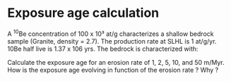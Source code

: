 # Exposure age calculation

A <sup>10</sup>Be concentration of 100 x 10³ at/g characterizes a shallow bedrock sample (Granite, density = 2.7). The production rate at SLHL is 1 at/g/yr. 10Be half live is 1.37 x 106 yrs. The bedrock is characterized with:

Calculate the exposure age for an erosion rate of 1, 2, 5, 10, and 50 m/Myr. How is the exposure age evolving in function of the erosion rate ? Why ?
